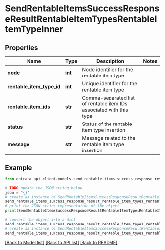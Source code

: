 # SendRentableItemsSuccessResponseResultRentableItemTypesRentableItemTypeInner


## Properties

Name | Type | Description | Notes
------------ | ------------- | ------------- | -------------
**node** | **int** | Node identifier for the rentable item type | 
**rentable_item_type_id** | **int** | Unique identifier for the rentable item type | 
**rentable_item_ids** | **str** | Comma-separated list of rentable item IDs associated with this type | 
**status** | **str** | Status of the rentable item type insertion | 
**message** | **str** | Message related to the rentable item type insertion | 

## Example

```python
from entrata_api_client.models.send_rentable_items_success_response_result_rentable_item_types_rentable_item_type_inner import SendRentableItemsSuccessResponseResultRentableItemTypesRentableItemTypeInner

# TODO update the JSON string below
json = "{}"
# create an instance of SendRentableItemsSuccessResponseResultRentableItemTypesRentableItemTypeInner from a JSON string
send_rentable_items_success_response_result_rentable_item_types_rentable_item_type_inner_instance = SendRentableItemsSuccessResponseResultRentableItemTypesRentableItemTypeInner.from_json(json)
# print the JSON string representation of the object
print(SendRentableItemsSuccessResponseResultRentableItemTypesRentableItemTypeInner.to_json())

# convert the object into a dict
send_rentable_items_success_response_result_rentable_item_types_rentable_item_type_inner_dict = send_rentable_items_success_response_result_rentable_item_types_rentable_item_type_inner_instance.to_dict()
# create an instance of SendRentableItemsSuccessResponseResultRentableItemTypesRentableItemTypeInner from a dict
send_rentable_items_success_response_result_rentable_item_types_rentable_item_type_inner_from_dict = SendRentableItemsSuccessResponseResultRentableItemTypesRentableItemTypeInner.from_dict(send_rentable_items_success_response_result_rentable_item_types_rentable_item_type_inner_dict)
```
[[Back to Model list]](../README.md#documentation-for-models) [[Back to API list]](../README.md#documentation-for-api-endpoints) [[Back to README]](../README.md)


